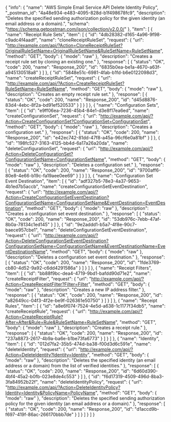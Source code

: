 {
  "info": {
    "name": "AWS Simple Email Service API Delete Identity Policy",
    "_postman_id": "4a48e934-e483-4095-828d-b1f498678fc9",
    "description": "Deletes the specified sending authorization policy for the given identity (an email address or a domain).",
    "schema": "https://schema.getpostman.com/json/collection/v2.0.0/"
  },
  "item": [
    {
      "name": "Receipt Rule Sets",
      "item": [
        {
          "id": "4db28382-d165-4a96-9f98-c9adc4f4aadf",
          "name": "cloneReceiptRuleSet",
          "request": {
            "url": "http://example.com/api/?Action=CloneReceiptRuleSet?OriginalRuleSetName=OriginalRuleSetName&RuleSetName=RuleSetName",
            "method": "GET",
            "body": {
              "mode": "raw"
            },
            "description": "Creates a receipt rule set by cloning an existing one."
          },
          "response": [
            {
              "status": "OK",
              "code": 200,
              "name": "Response_200",
              "id": "6835b0ea-be1a-4670-a63f-a945130518a8"
            }
          ]
        },
        {
          "id": "5848e51c-6981-4fab-b1fd-b6e0122098d3",
          "name": "createReceiptRuleSet",
          "request": {
            "url": "http://example.com/api/?Action=CreateReceiptRuleSet?RuleSetName=RuleSetName",
            "method": "GET",
            "body": {
              "mode": "raw"
            },
            "description": "Creates an empty receipt rule set."
          },
          "response": [
            {
              "status": "OK",
              "code": 200,
              "name": "Response_200",
              "id": "d45d8876-83d4-4ebc-8f2a-bd91ef520533"
            }
          ]
        }
      ]
    },
    {
      "name": "Configuration Sets",
      "item": [
        {
          "id": "e9ff06ea-7236-45b4-84e1-d3e8f17ea6ed",
          "name": "createConfigurationSet",
          "request": {
            "url": "http://example.com/api/?Action=CreateConfigurationSet?ConfigurationSet=ConfigurationSet",
            "method": "GET",
            "body": {
              "mode": "raw"
            },
            "description": "Creates a configuration set."
          },
          "response": [
            {
              "status": "OK",
              "code": 200,
              "name": "Response_200",
              "id": "e42ec742-81dd-47f8-a45a-96cf6e0a81bf"
            }
          ]
        },
        {
          "id": "198fc527-3163-4125-bb4d-6a17a26a20da",
          "name": "deleteConfigurationSet",
          "request": {
            "url": "http://example.com/api/?Action=DeleteConfigurationSet?ConfigurationSetName=ConfigurationSetName",
            "method": "GET",
            "body": {
              "mode": "raw"
            },
            "description": "Deletes a configuration set."
          },
          "response": [
            {
              "status": "OK",
              "code": 200,
              "name": "Response_200",
              "id": "9700aff6-80e8-4e66-b19c-fa19aee0ee69"
            }
          ]
        }
      ]
    },
    {
      "name": "Configuration Set Event Destination",
      "item": [
        {
          "id": "adf327b5-78e3-4a37-9653-4b1ed7b5accb",
          "name": "createConfigurationSetEventDestination",
          "request": {
            "url": "http://example.com/api/?Action=CreateConfigurationSetEventDestination?ConfigurationSetName=ConfigurationSetName&EventDestination=EventDestination",
            "method": "GET",
            "body": {
              "mode": "raw"
            },
            "description": "Creates a configuration set event destination."
          },
          "response": [
            {
              "status": "OK",
              "code": 200,
              "name": "Response_200",
              "id": "53db976c-7ebb-47af-8b0a-78134c1ed145"
            }
          ]
        },
        {
          "id": "9e2addd1-b5a7-4f8e-90c7-baece957cbe1",
          "name": "deleteConfigurationSetEventDestination",
          "request": {
            "url": "http://example.com/api/?Action=DeleteConfigurationSetEventDestination?ConfigurationSetName=ConfigurationSetName&EventDestinationName=EventDestinationName",
            "method": "GET",
            "body": {
              "mode": "raw"
            },
            "description": "Deletes a configuration set event destination."
          },
          "response": [
            {
              "status": "OK",
              "code": 200,
              "name": "Response_200",
              "id": "1fde3769-cb80-4d52-9a92-c6dd4291586a"
            }
          ]
        }
      ]
    },
    {
      "name": "Receipt Filters",
      "item": [
        {
          "id": "bb88f9bc-dea4-4719-9bd1-bafdd90d71e2",
          "name": "createReceiptFilter",
          "request": {
            "url": "http://example.com/api/?Action=CreateReceiptFilter?Filter=Filter",
            "method": "GET",
            "body": {
              "mode": "raw"
            },
            "description": "Creates a new IP address filter."
          },
          "response": [
            {
              "status": "OK",
              "code": 200,
              "name": "Response_200",
              "id": "a82649cc-04f3-4f2e-be9f-026361e50750"
            }
          ]
        }
      ]
    },
    {
      "name": "Receipt Rules",
      "item": [
        {
          "id": "a8e6f074-7524-4e5d-a638-1c1177f34db5",
          "name": "createReceiptRule",
          "request": {
            "url": "http://example.com/api/?Action=CreateReceiptRule?After=After&Rule=Rule&RuleSetName=RuleSetName",
            "method": "GET",
            "body": {
              "mode": "raw"
            },
            "description": "Creates a receipt rule."
          },
          "response": [
            {
              "status": "OK",
              "code": 200,
              "name": "Response_200",
              "id": "237a8873-2617-4b9a-ba6e-b1be73fa6773"
            }
          ]
        }
      ]
    },
    {
      "name": "Identity",
      "item": [
        {
          "id": "012d7fa2-35b5-474d-ba38-f00d3d6c591e",
          "name": "deleteIdentity",
          "request": {
            "url": "http://example.com/api/?Action=DeleteIdentity?Identity=Identity",
            "method": "GET",
            "body": {
              "mode": "raw"
            },
            "description": "Deletes the specified identity (an email address or a domain) from the list of verified identities."
          },
          "response": [
            {
              "status": "OK",
              "code": 200,
              "name": "Response_200",
              "id": "6d60d390-4bf4-45a2-b0fb-023e8de4c553"
            }
          ]
        },
        {
          "id": "f6d17319-4509-496d-8ba3-3fa84952b22f",
          "name": "deleteIdentityPolicy",
          "request": {
            "url": "http://example.com/api/?Action=DeleteIdentityPolicy?Identity=Identity&PolicyName=PolicyName",
            "method": "GET",
            "body": {
              "mode": "raw"
            },
            "description": "Deletes the specified sending authorization policy for the given identity (an email address or a domain)."
          },
          "response": [
            {
              "status": "OK",
              "code": 200,
              "name": "Response_200",
              "id": "d1accd9b-f697-419f-86ac-266170bbb7de"
            }
          ]
        }
      ]
    }
  ]
}